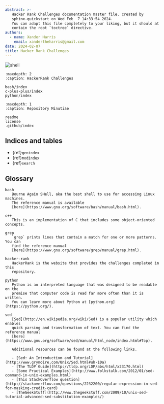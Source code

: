 ```yaml
---
abstract: >-
   Hacker Rank Challenges documentation master file, created by
   sphinx-quickstart on Wed Feb  7 14:33:54 2024.
   You can adapt this file completely to your liking, but it should at least
   contain the root `toctree` directive.
authors:
  - name: Xander Harris
    email: xandertheharris@gmail.com
date: 2024-02-07
title: Hacker Rank Challenges
---
```


![shell](https://img.shields.io/github/actions/workflow/status/edwardtheharris/hacker-rank/shell.yml?branch=main&style=flat-square&logo=gnubash&label=ShellCheck)

```{toctree}
:maxdepth: 2
:caption: HackerRank Challenges

bash/index
c-plus-plus/index
python/index
```

```{toctree}
:maxdepth: 1
:caption: Repository Minutiae

readme
license
.github/index
```

## Indices and tables

- {ref}`genindex`
- {ref}`modindex`
- {ref}`search`

## Glossary

```{glossary}
bash
   Bourne Again SHell, aka the best shell to use for accessing Linux machines.
   The reference manual is available
   [here](https://www.gnu.org/software/bash/manual/bash.html).

c++
   This is an implementation of C that includes some object-oriented concepts.

grep
   `grep` prints lines that contain a match for one or more patterns. You can
   find the reference manual
   [here](https://www.gnu.org/software/grep/manual/grep.html).

hacker-rank
   HackerRank is the website that provides the challenges completed in this
   repository.

python
   Python is an interpreted language that was designed to be readable on the
   premise that computer code is read far more often than it is written.
   You can learn more about Python at [python.org](https://python.org/).

sed
   [Sed](http://en.wikipedia.org/wiki/Sed) is a popular utility which enables
   quick parsing and transformation of text. You can find the reference manual
   [here](https://www.gnu.org/software/sed/manual/html_node/index.html#Top).

   Additional resources can be found at the following links.

   - [Sed: An Introduction and Tutorial](http://www.grymoire.com/Unix/Sed.html#uh-10a)
   - [The TLDP Guide](http://tldp.org/LDP/abs/html/x23170.html)
   - [Some Practical Examples](http://www.folkstalk.com/2012/01/sed-command-in-unix-examples.html)
   - [This StackOverflow question](http://stackoverflow.com/questions/2232200/regular-expression-in-sed-for-masking-credit-card)
   - [TheGeekStuff](http://www.thegeekstuff.com/2009/10/unix-sed-tutorial-advanced-sed-substitution-examples/)
```

```{sectionauthor} Xander Harris <xandertheharris@gmail.com>
```
